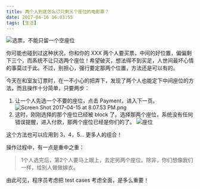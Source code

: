 ```yaml
---
title: 两个人到底怎么订只剩三个座位的电影票？
date: 2017-04-16 16:03:55
tags: [生活]
---
```

![选票，不能只留一个空座位](https://i.imgur.com/TUonlNZ.png)

你可能也碰到过这种状况，你和你的 XXX 两个人要买票，中间的好位置，偏偏剩下三个，而系统不让只选两个座位！希望破灭，想法得不到买足，人世间最坏心情的事莫过于此。不过，别担心，强行要定那两个位置，方法还是可以有的。

<!-- more -->

今天在和室友订票时，在一不小心的把弄下，发现了两个人也能定下中间座位的方法，而且操作十分简单，只要两步：

1. 让一个人先选一个不要的座位，点击 Payment，进入下一页。
![Screen Shot 2017-04-15 at 8.07.53 PM.png](https://i.imgur.com/KLzhJ3A.png)
2. 这时，刚刚选择的那个座位已经被 block 了。选择那两个座位，系统没有任何错误提醒，进入付款，那两个座位已经是你们的了。
![座位](https://i.imgur.com/MCqMqmC.png)

这个方法也可以应用到 3，4，5... 更多人的组合！

操作过程中，有一点是重中之重：
>1个人选完后，第2个人要马上跟上，去定另两个座位。除非，你们想像我们一样，给别人做做嫁衣。

由此可见，程序员考虑把 test cases 考虑全面，是多么重要！
